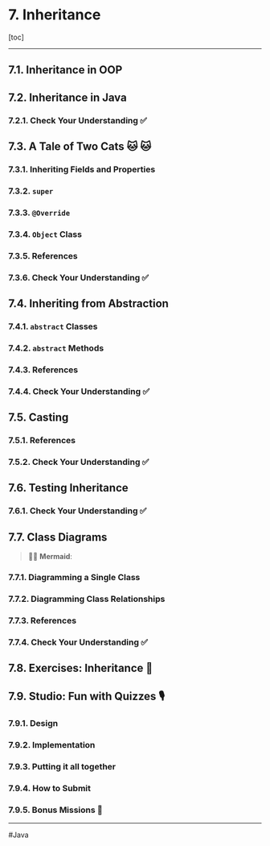 # 7. Inheritance

[toc]

---

## 7.1. Inheritance in OOP

## 7.2. Inheritance in Java

### 7.2.1. Check Your Understanding :white_check_mark:

## 7.3. A Tale of Two Cats :cat: :cat:

### 7.3.1. Inheriting Fields and Properties

### 7.3.2. `super`

### 7.3.3. `@Override`

### 7.3.4. `Object` Class

### 7.3.5. References

### 7.3.6. Check Your Understanding :white_check_mark:

## 7.4. Inheriting from Abstraction

### 7.4.1. `abstract` Classes

### 7.4.2. `abstract` Methods

### 7.4.3. References

### 7.4.4. Check Your Understanding :white_check_mark:

## 7.5. Casting

### 7.5.1. References

### 7.5.2. Check Your Understanding :white_check_mark:

## 7.6. Testing Inheritance

### 7.6.1. Check Your Understanding :white_check_mark:

## 7.7. Class Diagrams

> 🧜‍♀️ **Mermaid**:

### 7.7.1. Diagramming a Single Class

### 7.7.2. Diagramming Class Relationships

### 7.7.3. References

### 7.7.4. Check Your Understanding :white_check_mark:

## 7.8. Exercises: Inheritance :runner:

## 7.9. Studio: Fun with Quizzes :studio_microphone:

### 7.9.1. Design

### 7.9.2. Implementation

### 7.9.3. Putting it all together

### 7.9.4. How to Submit

### 7.9.5. Bonus Missions :rocket:

---

#Java